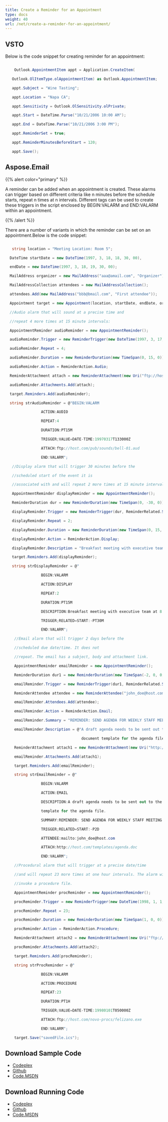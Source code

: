 ```yaml
---
title: Create a Reminder for an Appointment
type: docs
weight: 40
url: /net/create-a-reminder-for-an-appointment/
---
```



## **VSTO**
Below is the code snippet for creating reminder for an appointment:

``` cs

    Outlook.AppointmentItem appt = Application.CreateItem(

   Outlook.OlItemType.olAppointmentItem) as Outlook.AppointmentItem;

   appt.Subject = "Wine Tasting";

   appt.Location = "Napa CA";

   appt.Sensitivity = Outlook.OlSensitivity.olPrivate;

   appt.Start = DateTime.Parse("10/21/2006 10:00 AM");

   appt.End = DateTime.Parse("10/21/2006 3:00 PM");

   appt.ReminderSet = true;

   appt.ReminderMinutesBeforeStart = 120;

   appt.Save();


```
## **Aspose.Email**
{{% alert color="primary" %}} 

A reminder can be added when an appointment is created. These alarms can trigger based on different criteria like n minutes before the schedule starts, repeat n times at n intervals. Different tags can be used to create these triggers in the script enclosed by BEGIN:VALARM and END:VALARM within an appointment.

{{% /alert %}} 

There are a number of variants in which the reminder can be set on an appointment.Below is the code snippet:

``` cs

   string location = "Meeting Location: Room 5";

  DateTime startDate = new DateTime(1997, 3, 18, 18, 30, 00),

  endDate = new DateTime(1997, 3, 18, 19, 30, 00);

  MailAddress organizer = new MailAddress("aaa@amail.com", "Organizer");

  MailAddressCollection attendees = new MailAddressCollection();

  attendees.Add(new MailAddress("bbb@bmail.com", "First attendee"));

  Appointment target = new Appointment(location, startDate, endDate, organizer, attendees);

  //Audio alarm that will sound at a precise time and

  //repeat 4 more times at 15 minute intervals:

  AppointmentReminder audioReminder = new AppointmentReminder();

  audioReminder.Trigger = new ReminderTrigger(new DateTime(1997, 3, 17, 13, 30, 0, DateTimeKind.Utc));

  audioReminder.Repeat = 4;

  audioReminder.Duration = new ReminderDuration(new TimeSpan(0, 15, 0));

  audioReminder.Action = ReminderAction.Audio;

  ReminderAttachment attach = new ReminderAttachment(new Uri("ftp://host.com/pub/sounds/bell-01.aud"));

  audioReminder.Attachments.Add(attach);

  target.Reminders.Add(audioReminder);

  string strAudioReminder = @"BEGIN:VALARM

                ACTION:AUDIO

                REPEAT:4

                DURATION:PT15M

                TRIGGER;VALUE=DATE-TIME:19970317T133000Z

                ATTACH:ftp://host.com/pub/sounds/bell-01.aud

                END:VALARM";

   //Display alarm that will trigger 30 minutes before the

   //scheduled start of the event it is

   //associated with and will repeat 2 more times at 15 minute intervals:

   AppointmentReminder displayReminder = new AppointmentReminder();

   ReminderDuration dur = new ReminderDuration(new TimeSpan(0, -30, 0));

   displayReminder.Trigger = new ReminderTrigger(dur, ReminderRelated.Start);

   displayReminder.Repeat = 2;

   displayReminder.Duration = new ReminderDuration(new TimeSpan(0, 15, 0));

   displayReminder.Action = ReminderAction.Display;

   displayReminder.Description = "Breakfast meeting with executive team at 8:30 AM EST";

   target.Reminders.Add(displayReminder);

   string strDisplayReminder = @"

                BEGIN:VALARM

                ACTION:DISPLAY

                REPEAT:2

                DURATION:PT15M

                DESCRIPTION:Breakfast meeting with executive team at 8:30 AM EST

                TRIGGER;RELATED=START:-PT30M

                END:VALARM";

    //Email alarm that will trigger 2 days before the

    //scheduled due date/time. It does not

    //repeat. The email has a subject, body and attachment link.

    AppointmentReminder emailReminder = new AppointmentReminder();

    ReminderDuration dur1 = new ReminderDuration(new TimeSpan(-2, 0, 0, 0));

    emailReminder.Trigger = new ReminderTrigger(dur1, ReminderRelated.Start);

    ReminderAttendee attendee = new ReminderAttendee("john_doe@host.com");

    emailReminder.Attendees.Add(attendee);

    emailReminder.Action = ReminderAction.Email;

    emailReminder.Summary = "REMINDER: SEND AGENDA FOR WEEKLY STAFF MEETING";

    emailReminder.Description = @"A draft agenda needs to be sent out to the attendees to the weekly managers meeting (MGR-LIST). Attached is a pointer the

                                  document template for the agenda file.";

    ReminderAttachment attach1 = new ReminderAttachment(new Uri("http://host.com/templates/agenda.doc"));

    emailReminder.Attachments.Add(attach1);

    target.Reminders.Add(emailReminder);

    string strEmailReminder = @"

                BEGIN:VALARM

                ACTION:EMAIL

                DESCRIPTION:A draft agenda needs to be sent out to the attendees to the weekly managers meeting (MGR-LIST). Attached is a pointer the document

                template for the agenda file.

                SUMMARY:REMINDER: SEND AGENDA FOR WEEKLY STAFF MEETING

                TRIGGER;RELATED=START:-P2D

                ATTENDEE:mailto:john_doe@host.com

                ATTACH:http://host.com/templates/agenda.doc

                END:VALARM";

    //Procedural alarm that will trigger at a precise date/time

    //and will repeat 23 more times at one hour intervals. The alarm will

    //invoke a procedure file.

    AppointmentReminder procReminder = new AppointmentReminder();

    procReminder.Trigger = new ReminderTrigger(new DateTime(1998, 1, 1, 5, 0, 0, DateTimeKind.Utc));

    procReminder.Repeat = 23;

    procReminder.Duration = new ReminderDuration(new TimeSpan(1, 0, 0));

    procReminder.Action = ReminderAction.Procedure;

    ReminderAttachment attach2 = new ReminderAttachment(new Uri("ftp://host.com/novo-procs/felizano.exe"));

    procReminder.Attachments.Add(attach2);

    target.Reminders.Add(procReminder);

    string strProcReminder = @"

                BEGIN:VALARM

                ACTION:PROCEDURE

                REPEAT:23

                DURATION:PT1H

                TRIGGER;VALUE=DATE-TIME:19980101T050000Z

                ATTACH:ftp://host.com/novo-procs/felizano.exe

                END:VALARM";

    target.Save("savedFile.ics");


```
## **Download Sample Code**
- [Codeplex](https://asposevsto.codeplex.com/releases/view/616980)
- [Github](https://github.com/aspose-email/Aspose.Email-for-.NET/releases/tag/AsposeEmailVsVSTOv1.1)
- [Code.MSDN](https://code.msdn.microsoft.com/AsposeEmail-Vs-VSTO-fa535977)
## **Download Running Code**
- [Codeplex](https://asposevsto.codeplex.com/SourceControl/latest#Aspose.Email)
- [Github](https://github.com/aspose-email/Aspose.Email-for-.NET/tree/master/Plugins/Aspose.Email%20Vs%20VSTO%20Outlook/Code%20Comparison%20of%20Common%20Features/Create%20a%20Reminder%20for%20an%20Appointment)
- [Code.MSDN](https://code.msdn.microsoft.com/AsposeEmail-Vs-VSTO-fa535977/view/SourceCode#content)

